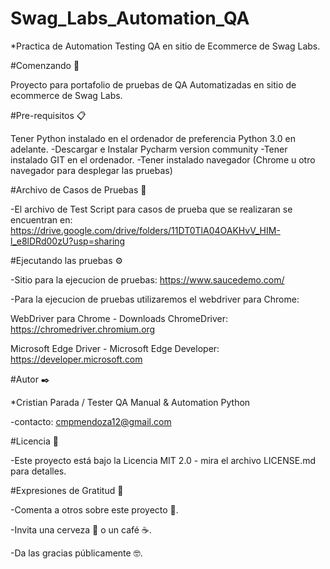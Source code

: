 # Swag_Labs_Automation_QA

*Practica de Automation Testing QA en sitio de Ecommerce de Swag Labs.



#Comenzando 🚀

Proyecto para portafolio de pruebas de QA Automatizadas en sitio de ecommerce de Swag Labs.



#Pre-requisitos 📋

Tener Python instalado en el ordenador de preferencia Python 3.0 en adelante.
-Descargar e Instalar Pycharm version community
-Tener instalado GIT en el ordenador.
-Tener instalado navegador (Chrome u otro navegador para desplegar las pruebas)



#Archivo de Casos de Pruebas 🔧

-El archivo de Test Script para casos de prueba que se realizaran se encuentran en:
https://drive.google.com/drive/folders/11DT0TlA04OAKHvV_HIM-l_e8lDRd00zU?usp=sharing


#Ejecutando las pruebas ⚙️

-Sitio para la ejecucion de pruebas: https://www.saucedemo.com/

-Para la ejecucion de pruebas utilizaremos el webdriver para Chrome:



WebDriver para Chrome - Downloads ChromeDriver: https://chromedriver.chromium.org

Microsoft Edge Driver - Microsoft Edge Developer: https://developer.microsoft.com 



#Autor ✒️


*Cristian Parada / Tester QA Manual & Automation Python

-contacto: cmpmendoza12@gmail.com


#Licencia 📄


-Este proyecto está bajo la Licencia MIT 2.0 - mira el archivo LICENSE.md para detalles.



#Expresiones de Gratitud 🎁

-Comenta a otros sobre este proyecto 📢.

-Invita una cerveza 🍺 o un café ☕.

-Da las gracias públicamente 🤓.
